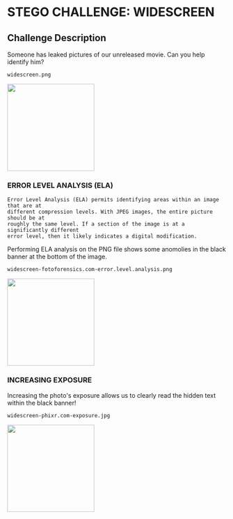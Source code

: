 # STEGO CHALLENGE: WIDESCREEN

## Challenge Description
Someone has leaked pictures of our unreleased movie. Can you help identify him?

```
widescreen.png
```

<img src="https://github.com/fortyfunbobby/security-projects/blob/master/hackthebox/stego/widescreen/widescreen.png" width=200px/>

### ERROR LEVEL ANALYSIS (ELA)

```
Error Level Analysis (ELA) permits identifying areas within an image that are at
different compression levels. With JPEG images, the entire picture should be at
roughly the same level. If a section of the image is at a significantly different
error level, then it likely indicates a digital modification.
```

Performing ELA analysis on the PNG file shows some anomolies in the black banner
at the bottom of the image.

```
widescreen-fotoforensics.com-error.level.analysis.png
```

<img src="https://github.com/fortyfunbobby/security-projects/blob/master/hackthebox/stego/widescreen/widescreen-fotoforensics.com-error.level.analysis.png" width=200px/>

### INCREASING EXPOSURE

Increasing the photo's exposure allows us to clearly read the hidden text within
the black banner!

```
widescreen-phixr.com-exposure.jpg
```
<img src="https://github.com/fortyfunbobby/security-projects/blob/master/hackthebox/stego/widescreen/widescreen-phixr.com-exposure.jpg" width=200px/>

